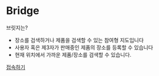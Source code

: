 # Bridge
브릿지는?
- 장소를 검색하거나 제품을 검색할 수 있는 참여형 지도입니다
- 사용자 혹은 제3자가 판매중인 제품의 장소를 등록할 수 있습니다
- 현재 위치에서 가까운 제품/장소를 검색할 수 있습니다.

[접속하기](https://placechart.com)
